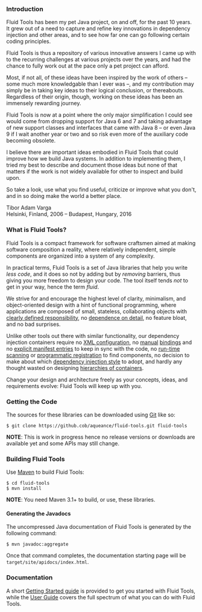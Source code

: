 ### Introduction

Fluid Tools has been my pet Java project, on and off, for the past 10 years. It grew out of a need to capture and refine key innovations in dependency injection and other areas, and to see how far one can go following certain coding principles.

Fluid Tools is thus a repository of various innovative answers I came up with to the recurring challenges at various projects over the years, and had the chance to fully work out at the pace only a pet project can afford.

Most, if not all, of these ideas have been inspired by the work of others – some much more knowledgable than I ever was –, and my contribution may simply be in taking key ideas to their logical conclusion, or thereabouts. Regardless of their origin, though, working on these ideas has been an immensely rewarding journey.

Fluid Tools is now at a point where the only major simplification I could see would come from dropping support for Java 6 and 7 and taking advantage of new support classes and interfaces that came with Java 8 – or even Java 9 if I wait another year or two and so risk even more of the auxiliary code becoming obsolete.

I believe there are important ideas embodied in Fluid Tools that could improve how we build Java systems. In addition to implementing them, I tried my best to describe and document those ideas but none of that matters if the work is not widely available for other to inspect and build upon.

So take a look, use what you find useful, criticize or improve what you don't, and in so doing make the world a better place.

Tibor Adam Varga  
Helsinki, Finland, 2006 – Budapest, Hungary, 2016

### What is Fluid Tools?

Fluid Tools is a compact framework for software craftsmen aimed at making software composition a reality, where relatively independent, simple components are organized into a system of any complexity.

In practical terms, Fluid Tools is a set of Java libraries that help you write _less code_, and it does so not by adding but by _removing_ barriers, thus giving you more freedom to design your code. The tool itself tends _not_ to get in your way, hence the term _fluid_.

We strive for and encourage the highest level of clarity, minimalism, and object-oriented design with a hint of functional programming, where applications are composed of small, stateless, collaborating objects with [clearly defined responsibility](http://en.wikipedia.org/wiki/Single_responsibility_principle), no [dependence on detail](http://en.wikipedia.org/wiki/Dependency_inversion_principle), no feature bloat, and no bad surprises.

Unlike other tools out there with similar functionality, our dependency injection containers require no [XML configuration](http://docs.spring.io/spring/docs/current/spring-framework-reference/html/beans.html#beans-factory-metadata), no [manual](http://tapestry.apache.org/tapestry-ioc-modules.html#TapestryIoCModules-AutobuildingServices) [bindings](https://github.com/google/guice/wiki/Bindings) and no [explicit manifest entries](http://tapestry.apache.org/autoloading-modules.html) to keep in sync with the code, no [run-time scanning](http://docs.spring.io/spring/docs/3.0.0.RC2/spring-framework-reference/html/ch03s10.html?ref=driverlayer.com/web) or [programmatic registration](http://docs.spring.io/spring/docs/current/spring-framework-reference/htmlsingle/#beans-java-instantiating-container-register) to find components, no decision to make about which [dependency injection style](http://picocontainer.com/injection.html) to adopt, and hardly any thought wasted on designing [hierarchies of containers](http://liferepo.blogspot.hu/2014/03/scoping-dependency-injection.html).

Change your design and architecture freely as your concepts, ideas, and requirements evolve: Fluid Tools will keep up with you.

### Getting the Code ###
The sources for these libraries can be downloaded using [Git](https://git-scm.com/downloads) like so:

```
$ git clone https://github.cob/aqueance/fluid-tools.git fluid-tools
```

**NOTE**: This is work in progress hence no release versions or downloads are available yet and some APIs may still change.

### Building Fluid Tools ###
Use [Maven](http://maven.apache.org) to build Fluid Tools:

```
$ cd fluid-tools
$ mvn install
```

**NOTE**: You need Maven 3.1+ to build, or use, these libraries.

#### Generating the Javadocs ####
The uncompressed Java documentation of Fluid Tools is generated by the following command:

```
$ mvn javadoc:aggregate
```

Once that command completes, the documentation starting page will be `target/site/apidocs/index.html`.

### Documentation ###
A short [Getting Started guide](https://github.com/aqueance/fluid-tools/wiki/Getting-Started) is provided to get you started with Fluid Tools, while the [User Guide](https://github.com/aqueance/fluid-tools/wiki/User-Guide---Introduction) covers the full spectrum of what you can do with Fluid Tools.

